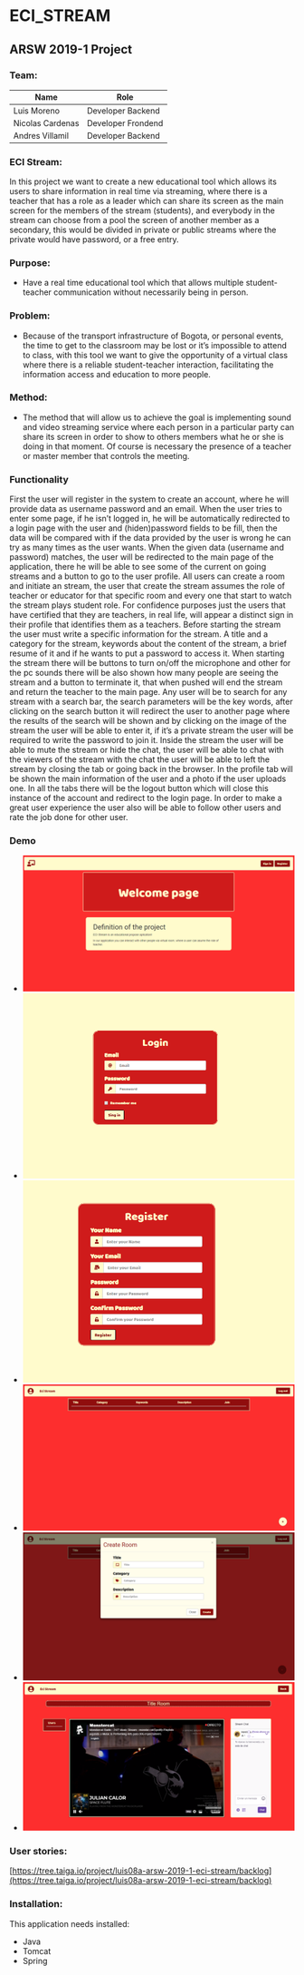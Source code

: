 

# ECI_STREAM
## ARSW 2019-1 Project

  

### Team:
| Name | Role |
|--|--|
| Luis Moreno | Developer Backend |
| Nicolas Cardenas | Developer Frondend |
| Andres Villamil | Developer Backend |

### ECI Stream:
In this project we want to create a new educational tool which allows its users to share information in real time via streaming, where there is a teacher that has a role as a leader which can share its screen as the main screen for the members of the stream (students), and everybody in the stream can choose from a pool the screen of another member as a secondary, this would be divided in private or public streams where the private would have password, or a free entry.

  

### Purpose:

-   Have a real time educational tool which that allows multiple student-teacher communication without necessarily being in person.
    

### Problem:

-   Because of the transport infrastructure of Bogota, or personal events, the time to get to the classroom may be lost or it’s impossible to attend to class, with this tool we want to give the opportunity of a virtual class where there is a reliable student-teacher interaction, facilitating the information access and education to more people.
    

### Method:

-   The method that will allow us to achieve the goal is implementing sound and video streaming service where each person in a particular party can share its screen in order to show to others members what he or she is doing in that moment. Of course is necessary the presence of a teacher or master member that controls the meeting.
    

### Functionality

First the user will register in the system to create an account, where he will provide data as username password and an email.
When the user tries to enter some page, if he isn’t logged in, he will be automatically redirected to a login page with the user and (hiden)password fields to be fill, then the data will be compared with if the data provided by the user is wrong he can try as many times as the user wants.
When the given data (username and password) matches, the user will be redirected to the main page of the application, there he will be able to see some of the current on going streams and a button to go to the user profile.
All users can create a room and initiate an stream, the user that create the stream assumes the role of teacher or educator for that specific room and every one that start to watch the stream plays student role. For confidence purposes just the users that have certified that they are teachers, in real life, will appear a distinct sign in their profile that identifies them as a teachers.
Before starting the stream the user must write a specific information for the stream. A title and a category for the stream, keywords about the content of the stream, a brief resume of it and if he wants to put a password to access it.
When starting the stream there will be buttons to turn on/off the microphone and other for the pc sounds there will be also shown how many people are seeing the stream and a button to terminate it, that when pushed will end the stream and return the teacher to the main page.
Any user will be to search for any stream with a search bar, the search parameters will be the key words, after clicking on the search button it will redirect the user to another page where the results of the search will be shown and by clicking on the image of the stream the user will be able to enter it, if it’s a private stream the user will be required to write the password to join it.
Inside the stream the user will be able to mute the stream or hide the chat, the user will be able to chat with the viewers of the stream with the chat the user will be able to left the stream by closing the tab or going back in the browser.
In the profile tab will be shown the main information of the user and a photo if the user uploads one.
In all the tabs there will be the logout button which will close this instance of the account and redirect to the login page.
In order to make a great user experience the user also will be able to follow other users and rate the job done for other user.

### Demo 

 - ![index](/images/index.png)
- ![login](/images/login.png)
- ![register](/images/register.png)
- ![main](/images/main.png)
- ![createRoom](/images/createRoom.png)
- ![room](/images/room.png)

### User stories:

[https://tree.taiga.io/project/luis08a-arsw-2019-1-eci-stream/backlog](https://tree.taiga.io/project/luis08a-arsw-2019-1-eci-stream/backlog)

### Installation:
This application needs installed:
* Java
* Tomcat
* Spring 